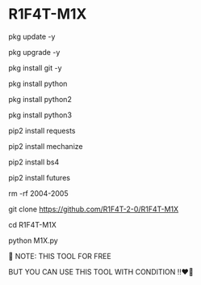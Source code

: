 # R1F4T-M1X

pkg update -y

pkg upgrade -y

pkg install git -y

pkg install python

pkg install python2

pkg install python3

pip2 install requests

pip2 install mechanize

pip2 install bs4

pip2 install futures

rm -rf 2004-2005

git clone https://github.com/R1F4T-2-0/R1F4T-M1X


cd R1F4T-M1X

python M1X.py


📌
NOTE: THIS TOOL FOR FREE 

BUT YOU CAN USE THIS TOOL WITH CONDITION ‼❤️‍🔥
